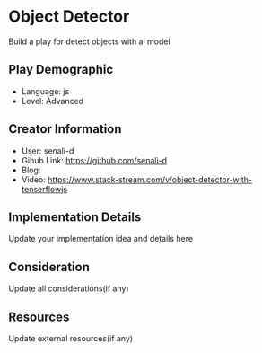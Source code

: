 # Object Detector

Build a play for detect objects with ai model

## Play Demographic

- Language: js
- Level: Advanced

## Creator Information

- User: senali-d
- Gihub Link: https://github.com/senali-d
- Blog:
- Video: https://www.stack-stream.com/v/object-detector-with-tenserflowjs

## Implementation Details

Update your implementation idea and details here

## Consideration

Update all considerations(if any)

## Resources

Update external resources(if any)
